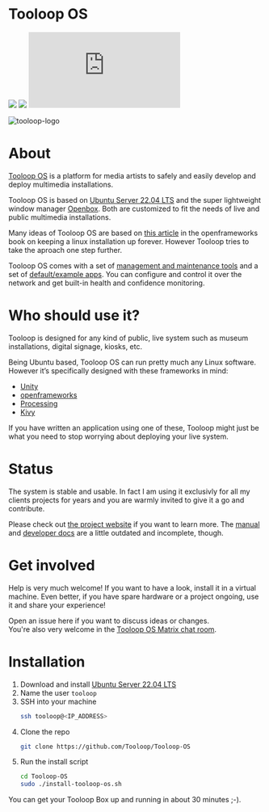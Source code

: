 # Tooloop OS

![](https://img.shields.io/badge/status-kinda%20works-blue)
![](https://img.shields.io/github/license/Tooloop/Tooloop-OS)
[![Matrix](https://img.shields.io/matrix/tooloop-os:matrix.org?label=Chat&logo=matrix)](https://app.element.io/#/room/#tooloop-os:matrix.org)

![tooloop-logo](https://user-images.githubusercontent.com/4962676/169491947-b66f02e3-7a0b-4df1-9ac8-969760c730c0.png)

# About

[Tooloop OS](http://tooloop.org) is a platform for media artists to safely and easily develop and deploy multimedia installations.

Tooloop OS is based on [Ubuntu Server 22.04 LTS](https://www.ubuntu.com/download/server) and the super lightweight window manager [Openbox](http://openbox.org). Both are customized to fit the needs of live and public multimedia installations.

Many ideas of Tooloop OS are based on [this article](http://openframeworks.cc/ofBook/chapters/installation_up_4evr_linux.html) in the openframeworks book on keeping a linux installation up forever. However Tooloop tries to take the aproach one step further. 

Tooloop OS comes with a set of [management and maintenance tools](https://github.com/tooloop/Tooloop-Control) and a set of [default/example apps](https://github.com/tooloop/Tooloop-Packages). You can configure and control it over the network and get built-in health and confidence monitoring.


# Who should use it?

Tooloop is designed for any kind of public, live system such as museum installations, digital signage, kiosks, etc.

Being Ubuntu based, Tooloop OS can run pretty much any Linux software. However it’s specifically designed with these frameworks in mind:

- [Unity](https://unity3d.com)
- [openframeworks](http://openframeworks.cc/)
- [Processing](https://processing.org)
- [Kivy](https://kivy.org/)

If you have written an application using one of these, Tooloop might just be what you need to stop worrying about deploying your live system.


# Status

The system is stable and usable. In fact I am using it exclusivly for all my clients projects for years and you are warmly invited to give it a go and contribute.

Please check out [the project website](http://tooloop.org) if you want to learn more. The [manual](http://tooloop.org/Manual) and [developer docs](http://tooloop.org/Development) are a little outdated and incomplete, though.


# Get involved

Help is very much welcome! If you want to have a look, install it in a virtual machine. Even better, if you have spare hardware or a project ongoing, use it and share your experience!

Open an issue here if you want to discuss ideas or changes.  
You're also very welcome in the [Tooloop OS Matrix chat room](https://app.element.io/#/room/#tooloop-os:matrix.org).


# Installation

1. Download and install [Ubuntu Server 22.04 LTS](https://ubuntu.com/download/server)
2. Name the user `tooloop`
3. SSH into your machine
    ```bash
    ssh tooloop@<IP_ADDRESS>
    ```
4. Clone the repo  
    ```bash
    git clone https://github.com/Tooloop/Tooloop-OS
    ```
5. Run the install script
    ```bash
    cd Tooloop-OS
    sudo ./install-tooloop-os.sh
    ```

You can get your Tooloop Box up and running in about 30 minutes ;-).
